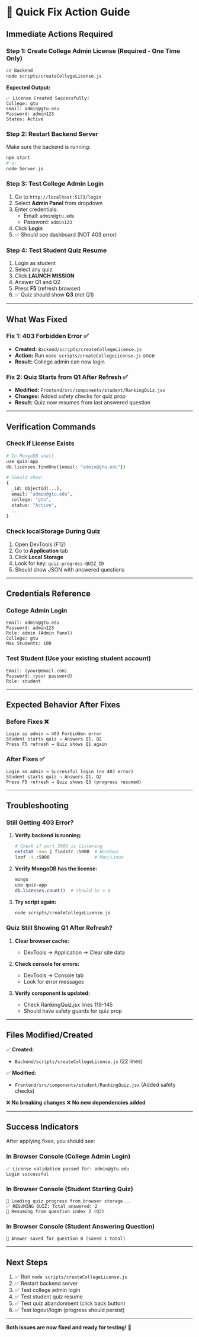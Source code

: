# 🚀 Quick Fix Action Guide

## Immediate Actions Required

### Step 1: Create College Admin License (Required - One Time Only)

```bash
cd Backend
node scripts/createCollegeLicense.js
```

**Expected Output:**
```
✅ License Created Successfully!
College: gtu
Email: admin@gtu.edu
Password: admin123
Status: Active
```

### Step 2: Restart Backend Server

Make sure the backend is running:
```bash
npm start
# or 
node Server.js
```

### Step 3: Test College Admin Login

1. Go to `http://localhost:5173/login`
2. Select **Admin Panel** from dropdown
3. Enter credentials:
   - Email: `admin@gtu.edu`
   - Password: `admin123`
4. Click **Login**
5. ✅ Should see dashboard (NOT 403 error)

### Step 4: Test Student Quiz Resume

1. Login as student
2. Select any quiz
3. Click **LAUNCH MISSION**
4. Answer Q1 and Q2
5. Press **F5** (refresh browser)
6. ✅ Quiz should show **Q3** (not Q1)

---

## What Was Fixed

### Fix 1: 403 Forbidden Error ✅
- **Created:** `Backend/scripts/createCollegeLicense.js`
- **Action:** Run `node scripts/createCollegeLicense.js` once
- **Result:** College admin can now login

### Fix 2: Quiz Starts from Q1 After Refresh ✅
- **Modified:** `Frontend/src/components/student/RankingQuiz.jsx`
- **Changes:** Added safety checks for quiz prop
- **Result:** Quiz now resumes from last answered question

---

## Verification Commands

### Check if License Exists
```bash
# In MongoDB shell
use quiz-app
db.licenses.findOne({email: "admin@gtu.edu"})

# Should show:
{
  _id: ObjectId(...),
  email: "admin@gtu.edu",
  college: "gtu",
  status: "Active",
  ...
}
```

### Check localStorage During Quiz
1. Open DevTools (F12)
2. Go to **Application** tab
3. Click **Local Storage**
4. Look for key: `quiz-progress-QUIZ_ID`
5. Should show JSON with answered questions

---

## Credentials Reference

### College Admin Login
```
Email: admin@gtu.edu
Password: admin123
Role: admin (Admin Panel)
College: gtu
Max Students: 100
```

### Test Student (Use your existing student account)
```
Email: (your@email.com)
Password: (your password)
Role: student
```

---

## Expected Behavior After Fixes

### Before Fixes ❌
```
Login as admin → 403 Forbidden error
Student starts quiz → Answers Q1, Q2
Press F5 refresh → Quiz shows Q1 again
```

### After Fixes ✅
```
Login as admin → Successful login (no 403 error)
Student starts quiz → Answers Q1, Q2
Press F5 refresh → Quiz shows Q3 (progress resumed)
```

---

## Troubleshooting

### Still Getting 403 Error?

1. **Verify backend is running:**
   ```bash
   # Check if port 5000 is listening
   netstat -ano | findstr :5000  # Windows
   lsof -i :5000                 # Mac/Linux
   ```

2. **Verify MongoDB has the license:**
   ```bash
   mongo
   use quiz-app
   db.licenses.count()  # Should be > 0
   ```

3. **Try script again:**
   ```bash
   node scripts/createCollegeLicense.js
   ```

### Quiz Still Showing Q1 After Refresh?

1. **Clear browser cache:**
   - DevTools → Application → Clear site data

2. **Check console for errors:**
   - DevTools → Console tab
   - Look for error messages

3. **Verify component is updated:**
   - Check RankingQuiz.jsx lines 119-145
   - Should have safety guards for quiz prop

---

## Files Modified/Created

✅ **Created:**
- `Backend/scripts/createCollegeLicense.js` (22 lines)

✅ **Modified:**
- `Frontend/src/components/student/RankingQuiz.jsx` (Added safety checks)

❌ **No breaking changes**
❌ **No new dependencies added**

---

## Success Indicators

After applying fixes, you should see:

### In Browser Console (College Admin Login)
```
✅ License validation passed for: admin@gtu.edu
Login successful
```

### In Browser Console (Student Starting Quiz)
```
🚀 Loading quiz progress from browser storage...
✅ RESUMING QUIZ: Total answered: 2
🎯 Resuming from question index 2 (Q3)
```

### In Browser Console (Student Answering Question)
```
💾 Answer saved for question 0 (saved 1 total)
```

---

## Next Steps

1. ✅ Run `node scripts/createCollegeLicense.js`
2. ✅ Restart backend server
3. ✅ Test college admin login
4. ✅ Test student quiz resume
5. ✅ Test quiz abandonment (click back button)
6. ✅ Test logout/login (progress should persist)

---

**Both issues are now fixed and ready for testing!** 🎉
